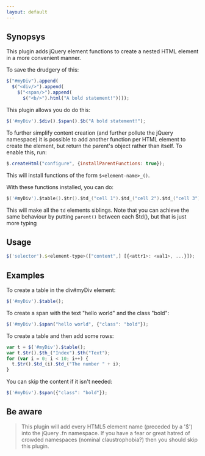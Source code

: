 ```yaml
---
layout: default
---
```


Synopsys
--------

This plugin adds jQuery element functions to create a nested HTML element in a more
convenient manner.

To save the drudgery of this:

```js
$("#myDiv").append(
  $("<div/>").append(
    $("<span/>").append(
      $("<b/>").html("A bold statement!"))));
```

This plugin allows you do do this:


```js
$('#myDiv').$div().$span().$b("A bold statement!");
```


To further simplify content creation (and further pollute the jQuery namespace) it
is possible to add another function per HTML element to create the element, but
return the parent's object rather than itself. To enable this, run:

```js
$.createHtml("configure", {installParentFunctions: true});
```

This will install functions of the form `$<element-name>_()`.

With these functions installed, you can do:

```s
$('#myDiv').$table().$tr().$td_("cell 1").$td_("cell 2").$td_("cell 3");
```

This will make all the `td` elements siblings. Note that you can achieve the
same behaviour by putting `parent()` between each $td(), but that is just more typing

Usage
-----

```js
$('selector').$<element-type>(["content",] [{<attr1>: <val1>, ...}]);
```

Examples
--------

To create a table in the div#myDiv element:

```js
$('#myDiv').$table();
```

To create a span with the text "hello world" and the class "bold":

```js
$('#myDiv').$span("hello world", {"class": "bold"});
```

To create a table and then add some rows:
```js
var t = $('#myDiv').$table();
var t.$tr().$th_("Index").$th("Text");
for (var i = 0; i < 10; i++) {
  t.$tr().$td_(i).$td_("The number " + i);
}
```
You can skip the content if it isn't needed:

```js
$('#myDiv').$span({"class": "bold"});
```

Be aware
--------
>
> This plugin will add every HTML5 element name (preceded by a '$') into 
> the jQuery .fn namespace.  If you have a fear or great hatred of crowded
> namespaces (nominal claustrophobia?) then you should skip this plugin.
>